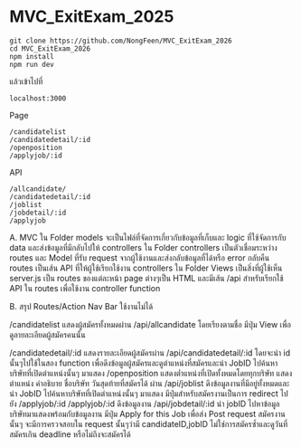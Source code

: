 # MVC_ExitExam_2025

```
git clone https://github.com/NongFeen/MVC_ExitExam_2026
cd MVC_ExitExam_2026
npm install
npm run dev
```

แล้วเข้าไปที่
```
localhost:3000
```

Page 
```
/candidatelist
/candidatedetail/:id
/openposition
/applyjob/:id
```
API
```
/allcandidate/
/candidatedetail/:id
/joblist
/jobdetail/:id
/applyjob
```

A.
MVC
ใน Folder models จะเป็นไฟล์ที่จัดการเกี่ยวกับข้อมูลที่เก็บและ logic ที่ใช้จัดการกับ data และส่งข้อมูลที่มีกลับไปให้ controllers
ใน Folder controllers เป็นตัวเชื่อมระหว่าง routes และ Model ที่รับ request จากผู้ใช้งานและส่งกลับข้อมูลที่ได้หรือ error กลับคืน
routes เป็นเส้น API ที่ให้ผู้ใช้เรียกใช้งาน controllers 
ใน Folder Views เป็นสิ่งที่ผู้ใช้เห็น server.js เป็น routes ของแต่ละหน้า page ต่างๆเป็น HTML และมีเส้น /api สำหรับเรียกใช้ API ใน routes เพื่อใช้งาน controller function

B. สรุป Routes/Action
Nav Bar ใช้งานไม่ได้

/candidatelist แสดงผู้สมัครทั้งหมดผ่าน /api/allcandidate โดยเรียงตามชื่อ มีปุ่ม View เพื่อดูลายละเอียดผู้สมัครคนนั้น

/candidatedetail/:id แสดงรายละเอียดผู้สมัครผ่าน /api/candidatedetail/:id โดยจะนำ id นั้นๆไปใช้ในสอง function เพื่อดึงข้อมูลผู้สมัครและดูตำแหน่งที่สมัครและนำ JobID ไปค้นหาบริษัทที่เปิดตำแหน่งนั้นๆ มาแสดง
/openposition แสดงต่ำแหน่งที่เปิดทั้งหมดโดยทุกบริษัท แสดงตำแหน่ง คำอธิบาย ชื่อบริษัท วันสุดท้ายที่สมัครได้ ผ่าน /api/joblist ดึงข้อมูลงานที่มีอยู่ทั้งหมดและนำ JobID ไปค้นหาบริษัทที่เปิดตำแหน่งนั้นๆ มาแสดง
มีปุ่มสำหรับสมัครงานเป็นการ redirect ไปยัง /applyjob/:id
/applyjob/:id ดึงข้อมูลงาน /api/jobdetail/:id นำ jobID ไปหาข้อมูลบริษัทมาแสดงพร้อมกับข้อมูลงาน มีปุ่ม Apply for this Job เพื่อส่ง Post request สมัครงานนั้นๆ จะมีการครวจสอบใน request นั้นๆว่ามี candidateID,jobID ไม่ใช่การสมัครซ้ำและดูวันที่สมัครเกิน deadline หรือไม่ถึงจะสมัครได้


